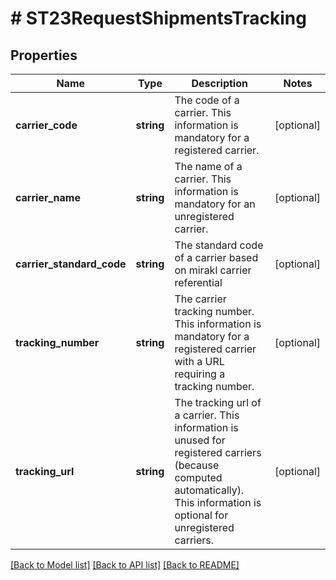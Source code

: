 # # ST23RequestShipmentsTracking

## Properties

Name | Type | Description | Notes
------------ | ------------- | ------------- | -------------
**carrier_code** | **string** | The code of a carrier. This information is mandatory for a registered carrier. | [optional]
**carrier_name** | **string** | The name of a carrier. This information is mandatory for an unregistered carrier. | [optional]
**carrier_standard_code** | **string** | The standard code of a carrier based on mirakl carrier referential | [optional]
**tracking_number** | **string** | The carrier tracking number. This information is mandatory for a registered carrier with a URL requiring a tracking number. | [optional]
**tracking_url** | **string** | The tracking url of a carrier. This information is unused for registered carriers (because computed automatically). This information is optional for unregistered carriers. | [optional]

[[Back to Model list]](../../README.md#models) [[Back to API list]](../../README.md#endpoints) [[Back to README]](../../README.md)
